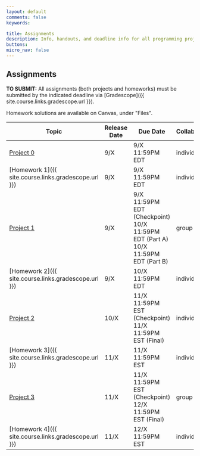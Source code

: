 ```yaml
---
layout: default
comments: false
keywords:

title: Assignments
description: Info, handouts, and deadline info for all programming projects and homeworks in the course.
buttons:
micro_nav: false
---
```


## Assignments

**TO SUBMIT:** All assignments (both projects and homeworks) must be submitted by the indicated deadline via [Gradescope]({{ site.course.links.gradescope.url }}).

Homework solutions are available on Canvas, under "Files".

<!-- [Rubric](https://drive.google.com/file/d/1ArH2SVlo3DaVh7y2dW6AlosncBSMnGdT/view?usp=sharing) for project manual grading -->

| Topic                                     | Release Date | Due Date          | Collaboration | Other Info |
|-------------------------------------------|--------------|-------------------|---------------|------------|
| [Project 0]()                             | 9/X          | 9/X 11:59PM EDT  | individual     | 9% of course grade |
| [Homework 1]({{ site.course.links.gradescope.url }})                            | 9/X          | 9/X 11:59PM EDT  | individual     |            |
| [Project 1]()                             | 9/X          | 9/X 11:59PM EDT (Checkpoint) <br> 10/X 11:59PM EDT (Part A) <br> 10/X 11:59PM EDT (Part B)| group of 2  | 15% of course grade |
| [Homework 2]({{ site.course.links.gradescope.url }})                            | 9/X          | 10/X 11:59PM EDT | individual      |            |
| [Project 2]()                             | 10/X          | 11/X 11:59PM EST (Checkpoint) <br> 11/X 11:59PM EST (Final) | individual  | 11% of course grade |
| [Homework 3]({{ site.course.links.gradescope.url }})                            |    11/X      | 11/X 11:59PM EST | individual      |            |
| [Project 3]()                             | 11/X          | 11/X 11:59PM EST (Checkpoint) <br> 12/X 11:59PM EST (Final) | group of 2  | 10% of course grade |
| [Homework 4]({{ site.course.links.gradescope.url }})                            |          11/X          | 12/X 11:59PM EST | individual      |            |
